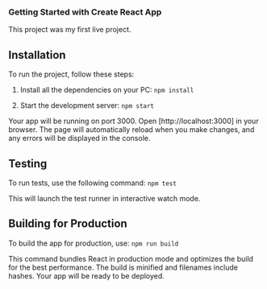 ### Getting Started with Create React App
This project was my first live project.


## Installation
To run the project, follow these steps:

1. Install all the dependencies on your PC:
`npm install`

2. Start the development server:
`npm start`

 Your app will be running on port 3000. Open [http://localhost:3000] in your browser. The page will automatically reload when you make changes, and any errors will be displayed in the console.


## Testing
To run tests, use the following command:
`npm test`

This will launch the test runner in interactive watch mode.


## Building for Production
To build the app for production, use:
`npm run build`

This command bundles React in production mode and optimizes the build for the best performance. The build is minified and filenames include hashes. Your app will be ready to be deployed.